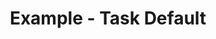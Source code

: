 ---
date:  ""
draft: false
title: "Example - Task Default"
thumb:
    image: "cover.jpg"
    anima: ""
    video: ""
layout: ""
weight: 1
lister: 1
informa:
    - prop: "Informa prop 1"
      name: "Informa name 1"
      desc: "Lorem Ipsum is simply dummy text of the printing and typesetting industry."
      icon:
    - prop: "Informa prop 2"
      name: "Informa name 2"
      desc: "Lorem Ipsum is simply dummy text of the printing and typesetting industry."
      icon:
reached:
    - prop: "reached prop 1"
      name: "reached name 1"
      desc: "Lorem Ipsum is simply dummy text of the printing and typesetting industry."
      icon:
    - prop: "reached prop 2"
      name: "reached name 2"
      desc: "Lorem Ipsum is simply dummy text of the printing and typesetting industry."
      icon:
require:
    - prop: "require prop 1"
      name: "require name 1"
      icon: ""
      desc: "Lorem Ipsum is simply dummy text of the printing and typesetting industry."
metadata:
    index: false
    thumb: "cover.jpg"
    group: []
    author: []
description: "Latihan untuk pendalaman pembelajaran array 1."
---